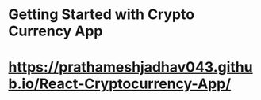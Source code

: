 # Getting Started with Crypto Currency App

# https://prathameshjadhav043.github.io/React-Cryptocurrency-App/
